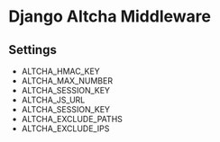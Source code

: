 # Django Altcha Middleware

## Settings

* ALTCHA_HMAC_KEY
* ALTCHA_MAX_NUMBER
* ALTCHA_SESSION_KEY
* ALTCHA_JS_URL
* ALTCHA_SESSION_KEY
* ALTCHA_EXCLUDE_PATHS
* ALTCHA_EXCLUDE_IPS
